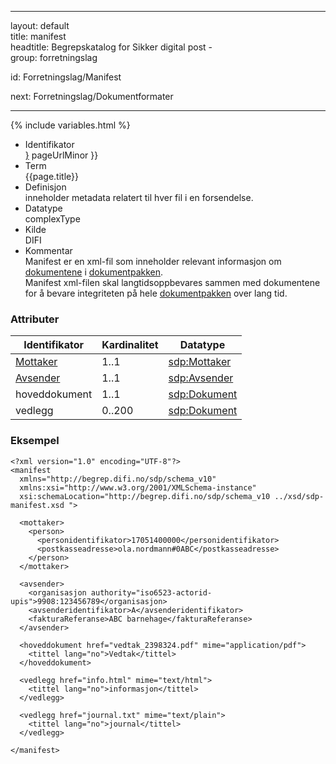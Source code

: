 -----

layout: default  
title: manifest  
headtitle: Begrepskatalog for Sikker digital post -  
group: forretningslag

id: Forretningslag/Manifest

next: Forretningslag/Dokumentformater

-----

{% include variables.html %}

  - Identifikator  
    <span style="{ pageUrlMinor ;">[}]({{)</span> pageUrlMinor }}
  - Term  
    {{page.title}}
  - Definisjon  
    inneholder metadata relatert til hver fil i en forsendelse.
  - Datatype  
    complexType
  - Kilde  
    DIFI
  - Kommentar  
    Manifest er en xml-fil som inneholder relevant informasjon om
    [dokumentene](../../begrep/Dokument) i [dokumentpakken](index).  
    Manifest xml-filen skal langtidsoppbevares sammen med dokumentene
    for å bevare integriteten på hele [dokumentpakken](index) over lang
    tid.

### Attributer

| Identifikator                     | Kardinalitet | Datatype                              |
| --------------------------------- | ------------ | ------------------------------------- |
| [Mottaker](../../begrep/Mottaker) | 1..1         | [sdp:Mottaker](../../begrep/Mottaker) |
| [Avsender](../../begrep/Avsender) | 1..1         | [sdp:Avsender](../../begrep/Avsender) |
| hoveddokument                     | 1..1         | [sdp:Dokument](../../begrep/Dokument) |
| vedlegg                           | 0..200       | [sdp:Dokument](../../begrep/Dokument) |

### Eksempel

``` brush: xml; toolbar: false
<?xml version="1.0" encoding="UTF-8"?>
<manifest
  xmlns="http://begrep.difi.no/sdp/schema_v10"
  xmlns:xsi="http://www.w3.org/2001/XMLSchema-instance"
  xsi:schemaLocation="http://begrep.difi.no/sdp/schema_v10 ../xsd/sdp-manifest.xsd ">

  <mottaker>
    <person>
      <personidentifikator>17051400000</personidentifikator>
      <postkasseadresse>ola.nordmann#0ABC</postkasseadresse>
    </person>
  </mottaker>

  <avsender>
    <organisasjon authority="iso6523-actorid-upis">9908:123456789</organisasjon>
    <avsenderidentifikator>A</avsenderidentifikator>
    <fakturaReferanse>ABC barnehage</fakturaReferanse>
  </avsender>

  <hoveddokument href="vedtak_2398324.pdf" mime="application/pdf">
    <tittel lang="no">Vedtak</tittel>
  </hoveddokument>

  <vedlegg href="info.html" mime="text/html">
    <tittel lang="no">informasjon</tittel>
  </vedlegg>

  <vedlegg href="journal.txt" mime="text/plain">
    <tittel lang="no">journal</tittel>
  </vedlegg>

</manifest>
```
